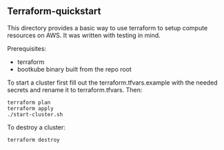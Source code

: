 ## Terraform-quickstart
This directory provides a basic way to use terraform to setup compute resources on AWS. It was written with testing in mind.

Prerequisites:
 - terraform 
 - bootkube binary built from the repo root

To start a cluster first fill out the terraform.tfvars.example with the needed secrets and rename it to terraform.tfvars. Then:

```
terraform plan
terraform apply
./start-cluster.sh
```

To destroy a cluster:

```
terraform destroy
```
